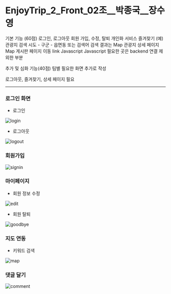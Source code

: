 # EnjoyTrip_2_Front_02조__박종국__장수영


기본 기능 (60점)
    로그인, 로그아웃
    회원
        가입, 수정, 탈퇴
    개인화 서비스
        즐겨찾기 (예)
    관광지 검색
        시도 - 구군 - 읍면동 또는 검색어
        검색 결과는 Map
        관광지 상세 페이지
    Map
    게시판
    페이지 이동
        link
        Javascript
    Javascript 필요한 곳은 backend 연결 제외한 부분 

추가 및 심화 기능(40점)
    팀별 필요한 화면 추가로 작성

로그아웃, 즐겨찾기, 상세 페이지 필요



---

### 로그인 화면

- 로그인

![login](https://lab.ssafy.com/whdrnrdl789/front-02/-/raw/7b78192f7dcc58f90f604fd078516661a4c9e0b5/img/login.gif)



- 로그아웃

![logout](https://lab.ssafy.com/whdrnrdl789/front-02/-/raw/7b78192f7dcc58f90f604fd078516661a4c9e0b5/img/logout.gif)



### 회원가입

![signin](https://lab.ssafy.com/whdrnrdl789/front-02/-/raw/7b78192f7dcc58f90f604fd078516661a4c9e0b5/img/signin.gif)



### 마이페이지

- 회원 정보 수정

![edit](https://lab.ssafy.com/whdrnrdl789/front-02/-/raw/7b78192f7dcc58f90f604fd078516661a4c9e0b5/img/edit.gif)



- 회원 탈퇴

![goodbye](https://lab.ssafy.com/whdrnrdl789/front-02/-/raw/7b78192f7dcc58f90f604fd078516661a4c9e0b5/img/goodbye.gif)


### 지도 연동

- 키워드 검색

![map](https://lab.ssafy.com/whdrnrdl789/front-02/-/raw/master/img/map.gif)


###  댓글 달기

![comment](https://lab.ssafy.com/whdrnrdl789/front-02/-/raw/master/img/comment.gif)



